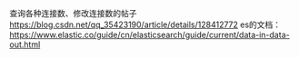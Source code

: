 查询各种连接数、修改连接数的帖子
https://blog.csdn.net/qq_35423190/article/details/128412772
es的文档：
https://www.elastic.co/guide/cn/elasticsearch/guide/current/data-in-data-out.html
